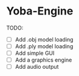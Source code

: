 # Yoba-Engine
TODO:
- [ ] Add .obj model loading
- [ ] Add .ply model loading
- [ ] Add simple GUI
- [ ] Add a graphics engine
- [ ] Add audio output
